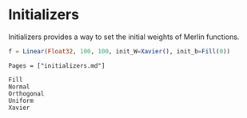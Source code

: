 # Initializers
Initializers provides a way to set the initial weights of Merlin functions.

```julia
f = Linear(Float32, 100, 100, init_W=Xavier(), init_b=Fill(0))
```

```@index
Pages = ["initializers.md"]
```

```@docs
Fill
Normal
Orthogonal
Uniform
Xavier
```
